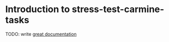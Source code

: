 # Introduction to stress-test-carmine-tasks

TODO: write [great documentation](http://jacobian.org/writing/what-to-write/)
